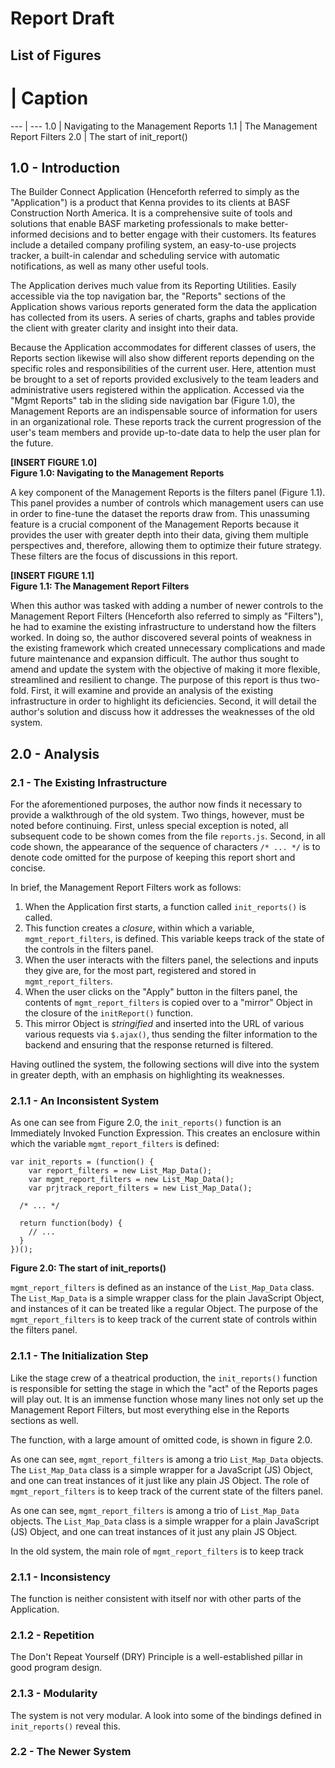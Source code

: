 # Report Draft

## List of Figures

 # | Caption
--- | ---
1.0 | Navigating to the Management Reports
1.1 | The Management Report Filters
2.0 | The start of init_report()

## 1.0 - Introduction

The Builder Connect Application (Henceforth referred to simply as the
"Application") is a product that Kenna provides to its clients at BASF
Construction North America. It is a comprehensive suite of tools and solutions
that enable BASF marketing professionals to make better-informed decisions and
to better engage with their customers. Its features include a detailed company
profiling system, an easy-to-use projects tracker, a built-in calendar and
scheduling service with automatic notifications, as well as many other useful
tools.

The Application derives much value from its Reporting Utilities. Easily
accessible via the top navigation bar, the "Reports" sections of the Application
shows various reports generated form the data the application has collected
from its users. A series of charts, graphs and tables provide the client with
greater clarity and insight into their data.

Because the Application accommodates for different classes of users, the
Reports section likewise will also show different reports depending on the
specific roles and responsibilities of the current user. Here, attention must
be brought to a set of reports provided exclusively to the team leaders
and administrative users registered within the application. Accessed via the
"Mgmt Reports" tab in the sliding side navigation bar (Figure 1.0), the
Management Reports are an indispensable source of information for users in an
organizational role. These reports track the current progression of the user's
team members and provide up-to-date data to help the user plan for the future.

**[INSERT FIGURE 1.0]**  
**Figure 1.0: Navigating to the Management Reports**

A key component of the Management Reports is the filters panel (Figure 1.1).
This panel provides a number of controls which management users can use in order
to fine-tune the dataset the reports draw from. This unassuming feature is a
crucial component of the Management Reports because it provides the user with
greater depth into their data, giving them multiple perspectives and,
therefore, allowing them to optimize their future strategy. These filters are
the focus of discussions in this report.

**[INSERT FIGURE 1.1]**  
**Figure 1.1: The Management Report Filters**

When this author was tasked with adding a number of newer controls to the
Management Report Filters (Henceforth also referred to simply as "Filters"), he
had to examine the existing infrastructure to understand how the filters
worked. In doing so, the author discovered several points of weakness in the
existing framework which created unnecessary complications and made future
maintenance and expansion difficult. The author thus sought to amend and update
the system with the objective of making it more flexible, streamlined and
resilient to change. The purpose of this report is thus two-fold. First, it
will examine and provide an analysis of the existing infrastructure in order to
highlight its deficiencies. Second, it will detail the author's solution and
discuss how it addresses the weaknesses of the old system.

## 2.0 - Analysis

### 2.1 - The Existing Infrastructure

For the aforementioned purposes, the author now finds it necessary to provide a
walkthrough of the old system. Two things, however, must be noted before
continuing. First, unless special exception is noted, all subsequent code to be
shown comes from the file `reports.js`. Second, in all code shown, the
appearance of the sequence of characters `/* ... */` is to denote code omitted
for the purpose of keeping this report short and concise.

In brief, the Management Report Filters work as follows:

1.  When the Application first starts, a function called `init_reports()` is
    called.
2.  This function creates a *closure*, within which a variable,
    `mgmt_report_filters`, is defined. This variable keeps track of the state
    of the controls in the filters panel.
3.  When the user interacts with the filters panel, the selections and inputs
    they give are, for the most part, registered and stored in
    `mgmt_report_filters`.
4.  When the user clicks on the "Apply" button in the filters panel, the
    contents of `mgmt_report_filters` is copied over to a "mirror" Object in
    the closure of the `initReport()` function.
5.  This mirror Object is *stringified* and inserted into the URL of various
    various requests via `$.ajax()`, thus sending the filter information to
    the backend and ensuring that the response returned is filtered.

Having outlined the system, the following sections will dive into the system
in greater depth, with an emphasis on highlighting its weaknesses.

### 2.1.1 - An Inconsistent System

As one can see from Figure 2.0, the `init_reports()` function is an Immediately
Invoked Function Expression. This creates an enclosure within which the
variable `mgmt_report_filters` is defined:

``` JS
var init_reports = (function() {
	var report_filters = new List_Map_Data();
	var mgmt_report_filters = new List_Map_Data();
	var prjtrack_report_filters = new List_Map_Data();

  /* ... */

  return function(body) {
    // ...
  }
})();
```
**Figure 2.0: The start of init_reports()**

`mgmt_report_filters` is defined as an instance of the `List_Map_Data` class.
The `List_Map_Data` is a simple wrapper class for the plain JavaScript Object,
and instances of it can be treated like a regular Object. The purpose of the
`mgmt_report_filters` is to keep track of the current state of controls within
the filters panel.

### 2.1.1 - The Initialization Step

Like the stage crew of a theatrical production, the `init_reports()` function
is responsible for setting the stage in which the "act" of the Reports pages
will play out. It is an immense function whose many lines not only set up the
Management Report Filters, but most everything else in the Reports sections as
well.

The function, with a large amount of omitted code, is shown in figure 2.0.


As one can see, `mgmt_report_filters` is among a trio `List_Map_Data` objects.
The `List_Map_Data` class is a simple wrapper for a JavaScript (JS) Object, and
one can treat instances of it just like any plain JS Object. The role of
`mgmt_report_filters` is to keep track of the current state of the filters
panel.

As one can see, `mgmt_report_filters` is among a trio of `List_Map_Data`
objects. The `List_Map_Data` class is a simple wrapper for a plain JavaScript
(JS) Object, and one can treat instances of it just any plain JS Object.

In the old system, the main role of `mgmt_report_filters` is to keep track

### 2.1.1 - Inconsistency

The function is neither consistent with itself nor with other parts of the
Application.

### 2.1.2 - Repetition

The Don't Repeat Yourself (DRY) Principle is a well-established pillar in good
program design.

### 2.1.3 - Modularity

The system is not very modular. A look into some of the bindings defined in
`init_reports()` reveal this.

### 2.2 - The Newer System
